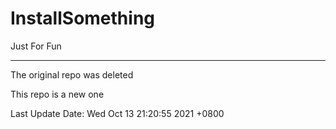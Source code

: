 # InstallSomething
Just For Fun

---
The original repo was deleted

This repo is a new one

Last Update Date: Wed Oct 13 21:20:55 2021 +0800